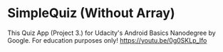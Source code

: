 # SimpleQuiz (Without Array)
This Quiz App (Project 3.) for Udacity's Android Basics Nanodegree by Google. For education purposes only!
https://youtu.be/0g0SKLp_Ifo
